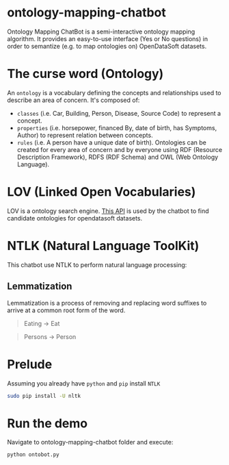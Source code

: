 # ontology-mapping-chatbot

Ontology Mapping ChatBot is a  semi-interactive ontology mapping algorithm. It provides an easy-to-use interface (Yes or No questions) in order to semantize (e.g. to map ontologies on) OpenDataSoft datasets.

# The curse word (Ontology)

An `ontology` is a vocabulary defining the concepts and relationships used to describe an area of concern.
It's composed of:
* `classes` (i.e. Car, Building, Person, Disease, Source Code) to represent a concept.
* `properties` (i.e. horsepower, financed By, date of birth, has Symptoms, Author) to represent relation between concepts.
* `rules` (i.e. A person have a unique date of birth).
Ontologies can be created for every area of concern and by everyone using RDF (Resource Description Framework), RDFS (RDF Schema) and OWL (Web Ontology Language).

# LOV (Linked Open Vocabularies)
LOV is a ontology search engine. [This API](http://lov.okfn.org/dataset/lov/api) is used by the chatbot to find candidate ontologies for opendatasoft datasets.

# NTLK (Natural Language ToolKit)
This chatbot use NTLK to perform natural language processing:

## Lemmatization
Lemmatization is a process of removing and replacing word suffixes to arrive at a common root form of the word.
> Eating -> Eat

> Persons -> Person

# Prelude
Assuming you already have `python` and `pip`
install `NTLK`
```bash
sudo pip install -U nltk
```

# Run the demo
Navigate to ontology-mapping-chatbot folder and execute:

```bash
python ontobot.py
```

